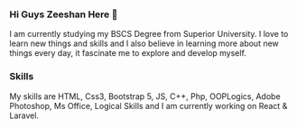 ### Hi Guys Zeeshan Here 👋
I am currently studying my BSCS Degree from Superior University. I love to learn new things and skills and I also believe in learning more about new things every day, it fascinate me to explore and develop myself.

### Skills
My skills are HTML, Css3, Bootstrap 5, JS, C++, Php, OOPLogics, Adobe Photoshop, Ms Office, Logical Skills and I am currently working on React & Laravel.

<!--
**NoorSir/NoorSir** is a ✨ _special_ ✨ repository because its `README.md` (this file) appears on your GitHub profile.

Here are some ideas to get you started:

- 🔭 I’m currently working on ...
- 🌱 I’m currently learning ...
- 👯 I’m looking to collaborate on ...
- 🤔 I’m looking for help with ...
- 💬 Ask me about ...
- 📫 How to reach me: ...
- 😄 Pronouns: ...
- ⚡ Fun fact: ...
-->
